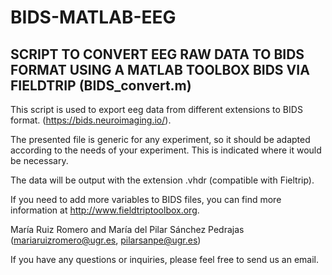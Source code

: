 # BIDS-MATLAB-EEG

## SCRIPT TO CONVERT EEG RAW DATA TO BIDS FORMAT USING A MATLAB TOOLBOX BIDS VIA FIELDTRIP (BIDS_convert.m)

This script is used to export eeg data from different extensions to BIDS format. (https://bids.neuroimaging.io/).

The presented file is generic for any experiment, so it should be adapted according to the needs of your experiment.
This is indicated where it would be necessary.

The data will be output with the extension .vhdr (compatible with Fieltrip).

If you need to add more variables to BIDS files, you can find more information at http://www.fieldtriptoolbox.org.

María Ruiz Romero and María del Pilar Sánchez Pedrajas (mariaruizromero@ugr.es, pilarsanpe@ugr.es)

If you have any questions or inquiries, please feel free to send us an email.
